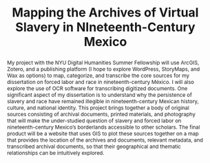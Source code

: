 ---
pid: g2023alhenius
done: true
title: Mapping the Archives of Virtual Slavery in NIneteenth-Century Mexico
category: Grad Fellowship Project
tags:
- public-humanities
cohort_year: '2023'
abstract: My project with the NYU Digital Humanities Summer Fellowship will use ArcGIS,
  Zotero, and a publishing platform (I hope to explore WordPress, StoryMaps, and Wax
  as options) to map, categorize, and transcribe the core sources for my dissertation
  on forced labor and race in nineteenth-century México. I will also explore the use
  of OCR software for transcribing digitized documents. One significant aspect of
  my dissertation is to understand why the persistence of slavery and race have remained
  illegible in nineteenth-century Mexican history, culture, and national identity.
  This project brings together a body of original sources consisting of archival documents,
  printed materials, and photography that will make the under-studied question of
  slavery and forced labor on nineteenth-century Mexico’s borderlands accessible to
  other scholars. The final product will be a website that uses GIS to plot these
  sources together on a map that provides the location of the archives and documents,
  relevant metadata, and transcribed archival documents, so that their geographical
  and thematic relationships can be intuitively explored.
pis:
- ahlenius
order: '059'
layout: project
---